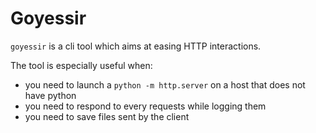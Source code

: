 # Goyessir

`goyessir` is a cli tool which aims at easing HTTP interactions.

The tool is especially useful when:
- you need to launch a `python -m http.server` on a host that does not have python
- you need to respond to every requests while logging them
- you need to save files sent by the client

